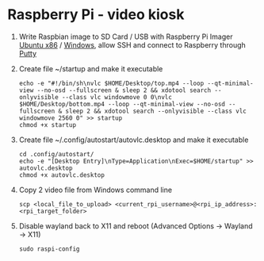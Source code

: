 
# Raspberry Pi - video kiosk

1. Write Raspbian image to SD Card / USB with Raspberry Pi Imager [Ubuntu x86](https://downloads.raspberrypi.org/imager/imager_latest_amd64.deb) / [Windows](https://downloads.raspberrypi.org/imager/imager_latest.exe), allow SSH and connect to Raspberry through [Putty](https://the.earth.li/~sgtatham/putty/latest/w64/putty.exe)

1. Create file ~/startup and make it executable

    ```
    echo -e "#!/bin/sh\nvlc $HOME/Desktop/top.mp4 --loop --qt-minimal-view --no-osd --fullscreen & sleep 2 && xdotool search --onlyvisible --class vlc windowmove 0 0\nvlc $HOME/Desktop/bottom.mp4 --loop --qt-minimal-view --no-osd --fullscreen & sleep 2 && xdotool search --onlyvisible --class vlc windowmove 2560 0" >> startup
    chmod +x startup
    ```

1. Create file ~/.config/autostart/autovlc.desktop and make it executable

    ```
    cd .config/autostart/
    echo -e "[Desktop Entry]\nType=Application\nExec=$HOME/startup" >> autovlc.desktop
    chmod +x autovlc.desktop
    ```

1. Copy 2 video file from Windows command line
 
    ```
    scp <local_file_to_upload> <current_rpi_username>@<rpi_ip_address>:<rpi_target_folder>
    ```

1. Disable wayland back to X11 and reboot (Advanced Options -> Wayland -> X11)
    ```
    sudo raspi-config
    ```
